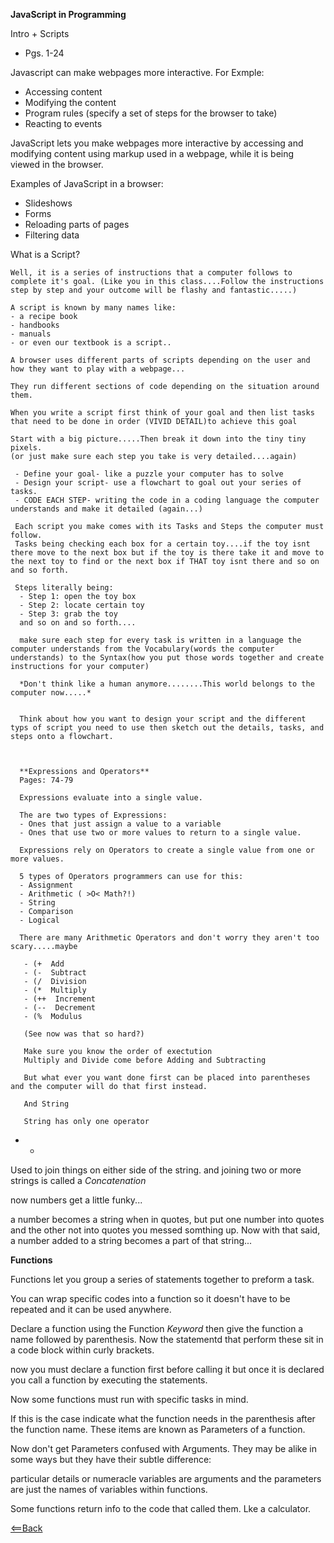 **JavaScript in Programming**

Intro + Scripts
 - Pgs. 1-24

 Javascript can make webpages more interactive. For Exmple:
  - Accessing content
  - Modifying the content
  - Program rules (specify a set of steps for the browser to take) 
  - Reacting to events

   JavaScript lets you make webpages more interactive by accessing and modifying content using markup used in a webpage, while it is being viewed in the browser.

 Examples of JavaScript in a browser:
  - Slideshows
  - Forms
  - Reloading parts of pages
  - Filtering data

 What is a Script?

    Well, it is a series of instructions that a computer follows to complete it's goal. (Like you in this class....Follow the instructions step by step and your outcome will be flashy and fantastic.....)

    A script is known by many names like:
    - a recipe book
    - handbooks
    - manuals
    - or even our textbook is a script..

    A browser uses different parts of scripts depending on the user and how they want to play with a webpage...

    They run different sections of code depending on the situation around them.

    When you write a script first think of your goal and then list tasks that need to be done in order (VIVID DETAIL)to achieve this goal

    Start with a big picture.....Then break it down into the tiny tiny pixels.
    (or just make sure each step you take is very detailed....again)

     - Define your goal- like a puzzle your computer has to solve
     - Design your script- use a flowchart to goal out your series of tasks.
     - CODE EACH STEP- writing the code in a coding language the computer understands and make it detailed (again...)

     Each script you make comes with its Tasks and Steps the computer must follow.
     Tasks being checking each box for a certain toy....if the toy isnt there move to the next box but if the toy is there take it and move to the next toy to find or the next box if THAT toy isnt there and so on and so forth.

     Steps literally being:
      - Step 1: open the toy box
      - Step 2: locate certain toy
      - Step 3: grab the toy
      and so on and so forth....

      make sure each step for every task is written in a language the computer understands from the Vocabulary(words the computer understands) to the Syntax(how you put those words together and create instructions for your computer)

      *Don't think like a human anymore........This world belongs to the computer now.....*


      Think about how you want to design your script and the different typs of script you need to use then sketch out the details, tasks, and steps onto a flowchart.



      **Expressions and Operators**
      Pages: 74-79

      Expressions evaluate into a single value.

      The are two types of Expressions:
      - Ones that just assign a value to a variable
      - Ones that use two or more values to return to a single value.

      Expressions rely on Operators to create a single value from one or more values.

      5 types of Operators programmers can use for this:
      - Assignment 
      - Arithmetic ( >O< Math?!)
      - String
      - Comparison
      - Logical

      There are many Arithmetic Operators and don't worry they aren't too scary.....maybe

       - (+  Add
       - (-  Subtract
       - (/  Division
       - (*  Multiply
       - (++  Increment
       - (--  Decrement
       - (%  Modulus

       (See now was that so hard?)

       Make sure you know the order of exectution
       Multiply and Divide come before Adding and Subtracting

       But what ever you want done first can be placed into parentheses and the computer will do that first instead.

       And String

       String has only one operator
- +
 Used to join things on either side of the string. and joining two or more strings is called a  *Concatenation*

now numbers get a little funky...

 a number becomes a string when in quotes, but put one number into quotes and the other not into quotes you messed somthing up. Now with that said, a number added to a string becomes a part of that string...

**Functions**

Functions let you group a series of statements together to preform a task.

You can wrap specific codes into a function so it doesn't have to be repeated and it can be used anywhere.

Declare a function using the Function *Keyword* then give the function a name followed by parenthesis. Now the statementd that perform these sit in a code block within curly brackets.

now you must declare a function first before calling it but once it is declared you call a function by executing the statements.

Now some functions must run with specific tasks in mind.

If this is the case indicate what the function needs in the parenthesis after the function name. These items are known as Parameters of a function.

Now don't get Parameters confused with Arguments. They may be alike in some ways but they have their subtle difference: 

particular details or numeracle variables are arguments and the parameters are just the names of variables within functions.

Some functions return info to the code that called them. Lke a calculator.

[<==Back](README.md)